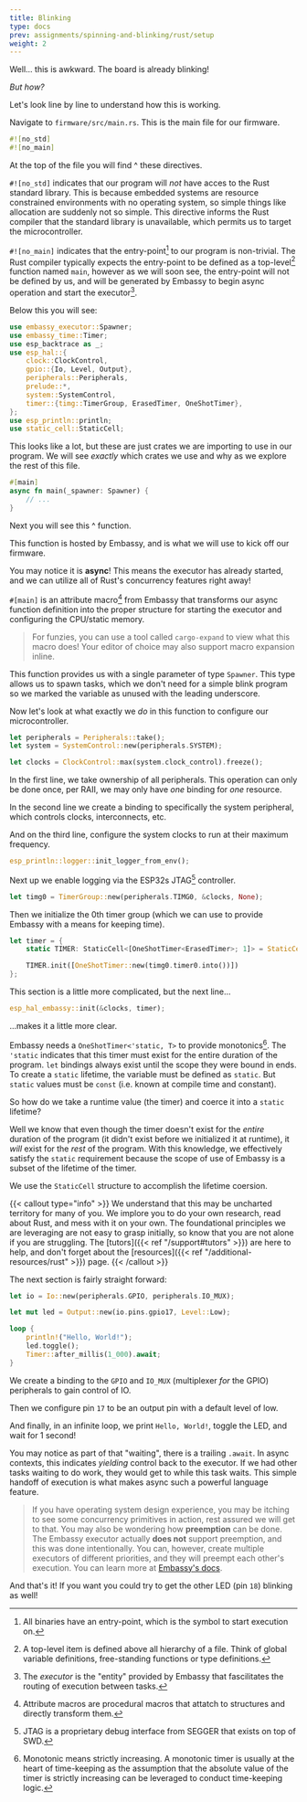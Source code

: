 ```yaml
---
title: Blinking
type: docs
prev: assignments/spinning-and-blinking/rust/setup
weight: 2
---
```


Well... this is awkward. The board is already blinking!

*But how?*

Let's look line by line to understand how this is working.

Navigate to `firmware/src/main.rs`. This is the main file for our firmware.

```rust
#![no_std]
#![no_main]
```

At the top of the file you will find ^ these directives.

`#![no_std]` indicates that our program will *not* have acces to the Rust
standard library. This is because embedded systems are resource constrained
environments with no operating system, so simple things like allocation are
suddenly not so simple. This directive informs the Rust compiler that the
standard library is unavailable, which permits us to target the microcontroller.

`#![no_main]` indicates that the entry-point[^1] to our program is non-trivial.
The Rust compiler typically expects the entry-point to be defined as a top-level[^2]
function named `main`, however as we will soon see, the entry-point will not be
defined by us, and will be generated by Embassy to begin async operation and start
the executor[^3].

Below this you will see:

```rust
use embassy_executor::Spawner;
use embassy_time::Timer;
use esp_backtrace as _;
use esp_hal::{
    clock::ClockControl,
    gpio::{Io, Level, Output},
    peripherals::Peripherals,
    prelude::*,
    system::SystemControl,
    timer::{timg::TimerGroup, ErasedTimer, OneShotTimer},
};
use esp_println::println;
use static_cell::StaticCell;
```

This looks like a lot, but these are just crates we are importing to use in our
program. We will see *exactly* which crates we use and why as we explore the rest
of this file.

```rust
#[main]
async fn main(_spawner: Spawner) {
    // ...
}
```

Next you will see this ^ function.

This function is hosted by Embassy, and is what we will use to kick off our firmware.

You may notice it is **async**! This means the executor has already started, and we
can utilize all of Rust's concurrency features right away!

`#[main]` is an attribute macro[^5] from Embassy that transforms our async function
definition into the proper structure for starting the executor and configuring the
CPU/static memory.
> For funzies, you can use a tool called `cargo-expand` to view what this macro does!
> Your editor of choice may also support macro expansion inline.

This function provides us with a single parameter of type `Spawner`. This type allows
us to spawn tasks, which we don't need for a simple blink program so we marked the
variable as unused with the leading underscore.

Now let's look at what exactly we *do* in this function to configure our microcontroller.

```rust
let peripherals = Peripherals::take();
let system = SystemControl::new(peripherals.SYSTEM);

let clocks = ClockControl::max(system.clock_control).freeze();
```

In the first line, we take ownership of all peripherals. This operation can only be done
once, per RAII, we may only have *one* binding for *one* resource.

In the second line we create a binding to specifically the system peripheral, which controls
clocks, interconnects, etc.

And on the third line, configure the system clocks to run at their maximum frequency.

```rust
esp_println::logger::init_logger_from_env();
```

Next up we enable logging via the ESP32s JTAG[^8] controller.

```rust
let timg0 = TimerGroup::new(peripherals.TIMG0, &clocks, None);
```

Then we initialize the 0th timer group (which we can use to provide Embassy with a means for
keeping time).

```rust
let timer = {
    static TIMER: StaticCell<[OneShotTimer<ErasedTimer>; 1]> = StaticCell::new();

    TIMER.init([OneShotTimer::new(timg0.timer0.into())])
};
```

This section is a little more complicated, but the next line...

```rust
esp_hal_embassy::init(&clocks, timer);
```

...makes it a little more clear.

Embassy needs a `OneShotTimer<'static, T>` to provide monotonics[^10]. The `'static` indicates
that this timer must exist for the entire duration of the program. `let` bindings always exist
until the scope they were bound in ends. To create a `static` lifetime, the variable must be
defined as `static`. But `static` values must be `const` (i.e. known at compile time and constant).

So how do we take a runtime value (the timer) and coerce it into a `static` lifetime?

Well we know that even though the timer doesn't exist for the *entire* duration of the program
(it didn't exist before we initialized it at runtime), it *will* exist for the *rest* of the program. With this knowledge, we effectively satisfy the `static`
requirement because the scope of use of Embassy is a subset of the lifetime of the timer.

We use the `StaticCell` structure to accomplish the lifetime coersion.

{{< callout type="info" >}}
  We understand that this may be uncharted territory for many of you. We implore you to do your own
  research, read about Rust, and mess with it on your own. The foundational principles we are leveraging
  are not easy to grasp initially, so know that you are not alone if you are struggling. The [tutors]({{< ref "/support#tutors" >}})
  are here to help, and don't forget about the [resources]({{< ref "/additional-resources/rust" >}}) page.
{{< /callout >}}

The next section is fairly straight forward:

```rust
let io = Io::new(peripherals.GPIO, peripherals.IO_MUX);

let mut led = Output::new(io.pins.gpio17, Level::Low);

loop {
    println!("Hello, World!");
    led.toggle();
    Timer::after_millis(1_000).await;
}
```

We create a binding to the `GPIO` and `IO_MUX` (multiplexer *for* the GPIO) peripherals to gain control of IO.

Then we configure pin `17` to be an output pin with a default level of low.

And finally, in an infinite loop, we print `Hello, World!`, toggle the LED, and wait for 1 second!

You may notice as part of that "waiting", there is a trailing `.await`. In async contexts, this indicates
*yielding* control back to the executor. If we had other tasks waiting to do work, they would get to
while this task waits. This simple handoff of execution is what makes async such a powerful
language feature.

> If you have operating system design experience, you may be itching to see some concurrency primitives
> in action, rest assured we will get to that. You may also be wondering how **preemption** can be done.
> The Embassy executor actually **does not** support preemption, and this was done intentionally.
> You can, however, create multiple executors of different priorities, and they will preempt each other's
> execution. You can learn more at [Embassy's docs](https://embassy.dev/book/#_executor_2).

And that's it! If you want you could try to get the other LED (pin `18`) blinking as well!

[^1]: All binaries have an entry-point, which is the symbol to start execution on.
[^2]: A top-level item is defined above all hierarchy of a file. Think of global
variable definitions, free-standing functions or type definitions.
[^3]: The *executor* is the "entity" provided by Embassy that fascilitates the
routing of execution between tasks.
[^5]: Attribute macros are procedural macros[^6] that attatch to structures
and directly transform them.
[^6]: Procedural macros are an advanced type of macro[^7] that are mini Rust programs
written to be executed by the compiler at compile-time. As opposed to *declarative*
macros which do a direct symbol transformation.
[^7]: Macros are like functions that transform code at compile-time.
[^8]: JTAG is a proprietary debug interface from SEGGER that exists on top of SWD[^9].
[^9]: **S**serial **W**ire **D**ebug (SWD) is a debug protocol created by ARM for
debugging ARM CPUs. This is extremely useful as we can remotely debug microcontrollers
via this interface. You can use it to transfer log-style information, or via the
microcontroller's debug peripheral, you could even start a GDB (or LLDB) session like any
local process.
[^10]: Monotonic means strictly increasing. A monotonic timer is usually at the heart
of time-keeping as the assumption that the absolute value of the timer is strictly
increasing can be leveraged to conduct time-keeping logic.
